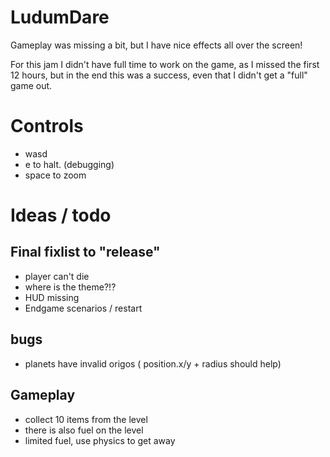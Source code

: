 LudumDare
=========

Gameplay was missing a bit, but I have nice effects all over the screen!

For this jam I didn't have full time to work on the game, as I missed the first 12 hours, but in the end this was a success, even that I didn't get a "full" game out.

Controls
========

* wasd
* e to halt. (debugging)
* space to zoom


Ideas / todo
============

## Final fixlist to "release"

* player can't die
* where is the theme?!?
* HUD missing
* Endgame scenarios / restart

## bugs

* planets have invalid origos ( position.x/y + radius should help)

## Gameplay

* collect 10 items from the level
* there is also fuel on the level
* limited fuel, use physics to get away